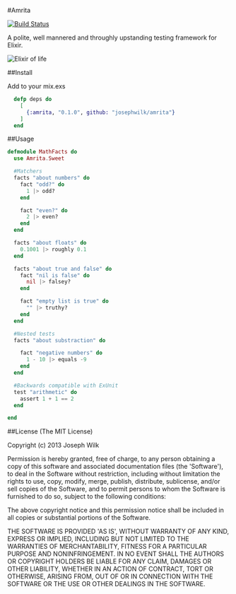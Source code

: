 #Amrita

[![Build Status](https://travis-ci.org/josephwilk/amrita.png?branch=master)](https://travis-ci.org/josephwilk/amrita)

A polite, well mannered and throughly upstanding testing framework for Elixir.

![Elixir of life](http://s9.postimg.org/uv0ubzjm7/elixir.jpg)

##Install

Add to your mix.exs

```elixir
  defp deps do
    [
      {:amrita, "0.1.0", github: "josephwilk/amrita"}
    ]
  end
```

##Usage

```elixir
defmodule MathFacts do
  use Amrita.Sweet

  #Matchers
  facts "about numbers" do
    fact "odd?" do
      1 |> odd?
    end

    fact "even?" do
      2 |> even?
    end
  end

  facts "about floats" do
    0.1001 |> roughly 0.1
  end

  facts "about true and false" do
    fact "nil is false" do
      nil |> falsey?
    end

    fact "empty list is true" do
      "" |> truthy?
    end
  end

  #Nested tests
  facts "about substraction" do

    fact "negative numbers" do
      1 - 10 |> equals -9
    end
  end

  #Backwards compatible with ExUnit
  test "arithmetic" do
    assert 1 + 1 == 2
  end

end
```

##License
(The MIT License)

Copyright (c) 2013 Joseph Wilk

Permission is hereby granted, free of charge, to any person obtaining
a copy of this software and associated documentation files (the
'Software'), to deal in the Software without restriction, including
without limitation the rights to use, copy, modify, merge, publish,
distribute, sublicense, and/or sell copies of the Software, and to
permit persons to whom the Software is furnished to do so, subject to
the following conditions:

The above copyright notice and this permission notice shall be
included in all copies or substantial portions of the Software.

THE SOFTWARE IS PROVIDED 'AS IS', WITHOUT WARRANTY OF ANY KIND,
EXPRESS OR IMPLIED, INCLUDING BUT NOT LIMITED TO THE WARRANTIES OF
MERCHANTABILITY, FITNESS FOR A PARTICULAR PURPOSE AND NONINFRINGEMENT.
IN NO EVENT SHALL THE AUTHORS OR COPYRIGHT HOLDERS BE LIABLE FOR ANY
CLAIM, DAMAGES OR OTHER LIABILITY, WHETHER IN AN ACTION OF CONTRACT,
TORT OR OTHERWISE, ARISING FROM, OUT OF OR IN CONNECTION WITH THE
SOFTWARE OR THE USE OR OTHER DEALINGS IN THE SOFTWARE.
